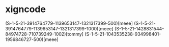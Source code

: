 # xigncode
(S-1-5-21-3914764779-1139653147-1321317399-500)[meee]
(S-1-5-21-3914764779-1139653147-1321317399-1000)[meee]
(S-1-5-21-1428831544-84974728-710739249-1002)[tommy]
(S-1-5-21-1043535238-934998401-1956846727-500)[meee]
